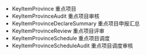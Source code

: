 - KeyItemProvince                   重点项目
- KeyItemProvinceAudit              重点项目审核
- KeyItemProvinceDeclareSummary     重点项目申报汇总
- KeyItemProvinceReview             重点项目评审
- KeyItemProvinceSchedule           重点项目调度
- KeyItemProvinceScheduleAudit      重点项目调度审核